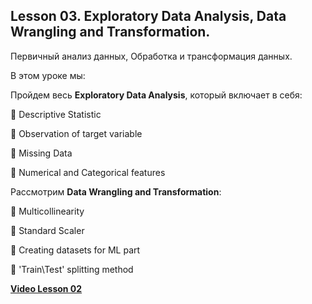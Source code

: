 
## Lesson 03. Exploratory Data Analysis, Data Wrangling and Transformation.

Первичный анализ данных, Обработка и трансформация данных.

В этом уроке мы:

Пройдем весь **Exploratory Data Analysis**, который включает в себя:

📌    Descriptive Statistic

📌    Observation of target variable

📌    Missing Data

📌    Numerical and Categorical features 

Рассмотрим **Data Wrangling and Transformation**:
 
📌    Multicollinearity

📌    Standard Scaler

📌    Creating datasets for ML part

📌    'Train\Test' splitting method

[**Video Lesson 02**](https://youtu.be/S-ZBb4yvxAQ)
